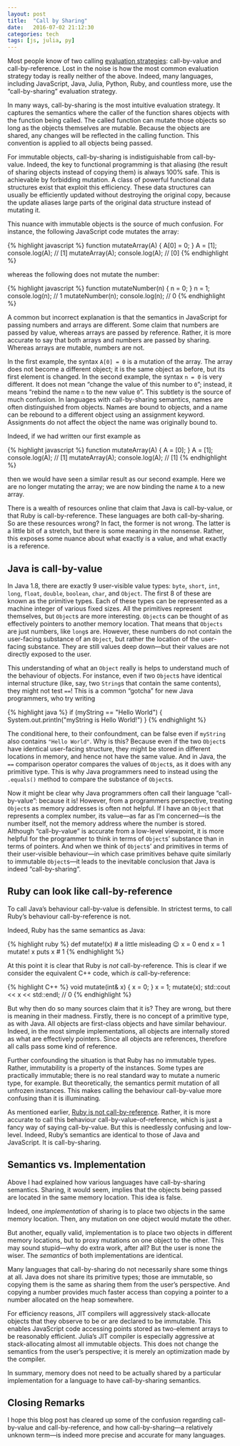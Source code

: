 ```yaml
---
layout: post
title:  "Call by Sharing"
date:   2016-07-02 21:12:30
categories: tech
tags: [js, julia, py]
---
```


Most people know of two calling [evaluation strategies]: call-by-value and
call-by-reference. Lost in the noise is how the most common evaluation strategy
today is really neither of the above. Indeed, many languages, including
JavaScript, Java, Julia, Python, Ruby, and countless more, use the
“call-by-sharing” evaluation strategy.

In many ways, call-by-sharing is the most intuitive evaluation strategy. It
captures the semantics where the caller of the function shares objects with the
function being called. The called function can mutate those objects so long as
the objects themselves are mutable. Because the objects are shared, any changes
will be reflected in the calling function. This convention is applied to all
objects being passed.

For immutable objects, call-by-sharing is indistiguishable from call-by-value.
Indeed, the key to functional programming is that aliasing (the result of
sharing objects instead of copying them) is always 100% safe. This is achievable
by forbidding mutation. A class of powerful functional data structures exist
that exploit this efficiency. These data structures can usually be efficiently
updated without destroying the original copy, because the update aliases large
parts of the original data structure instead of mutating it.

This nuance with immutable objects is the source of much confusion. For
instance, the following JavaScript code mutates the array:

{% highlight javascript %}
function mutateArray(A) {
  A[0] = 0;
}
A = [1];
console.log(A);  // [1]
mutateArray(A);
console.log(A);  // [0]
{% endhighlight %}

whereas the following does not mutate the number:

{% highlight javascript %}
function mutateNumber(n) {
  n = 0;
}
n = 1;
console.log(n);  // 1
mutateNumber(n);
console.log(n);  // 0
{% endhighlight %}

A common but incorrect explanation is that the semantics in JavaScript for
passing numbers and arrays are different. Some claim that numbers are passed by
value, whereas arrays are passed by reference. Rather, it is more accurate to
say that both arrays and numbers are passed by sharing. Whereas arrays are
mutable, numbers are not.

In the first example, the syntax `A[0] = 0` is a mutation of the array. The
array does not become a different object; it is the same object as before, but
its first element is changed. In the second example, the syntax `n = 0` is very
different. It does not mean “change the value of this number to `0`”; instead,
it means “rebind the name `n` to the new value `0`”. This subtlety is the source
of much confusion. In languages with call-by-sharing semantics, names are often
distinguished from objects. Names are bound to objects, and a name can be
rebound to a different object using an assignment keyword. Assignments do not
affect the object the name was originally bound to.

Indeed, if we had written our first example as

{% highlight javascript %}
function mutateArray(A) {
  A = [0];
}
A = [1];
console.log(A);  // [1]
mutateArray(A);
console.log(A);  // [1]
{% endhighlight %}

then we would have seen a similar result as our second example. Here we are no
longer mutating the array; we are now binding the name `A` to a new array.

There is a wealth of resources online that claim that Java is call-by-value, or
that Ruby is call-by-reference. These languages are both call-by-sharing. So are
these resources wrong? In fact, the former is not wrong. The latter is a little
bit of a stretch, but there is some meaning in the nonsense. Rather, this
exposes some nuance about what exactly is a value, and what exactly is a
reference.

## Java is call-by-value

In Java 1.8, there are exactly 9 user-visible value types: `byte`, `short`,
`int`, `long`, `float`, `double`, `boolean`, `char`, and `Object`. The first 8
of these are known as the primitive types. Each of these types can be
represented as a machine integer of various fixed sizes. All the primitives
represent themselves, but `Object`s are more interesting. `Object`s can be
thought of as effectively pointers to another memory location. That means that
`Objects` are just numbers, like `long`s are. However, these numbers do not
contain the user-facing substance of an `Object`, but rather the location of the
user-facing substance. They are still values deep down—but their values are not
directly exposed to the user.

This understanding of what an `Object` really is helps to understand much of the
behaviour of objects. For instance, even if two `Object`s have identical
internal structure (like, say, two `String`s that contain the same contents),
they might not test `==`! This is a common “gotcha” for new Java programmers,
who try writing

{% highlight java %}
if (myString == "Hello World") {
  System.out.println("myString is Hello World!")
}
{% endhighlight %}

The conditional here, to their confoundment, can be false even if `myString`
also contains `"Hello World"`. Why is this? Because even if the two `Object`s
have identical user-facing structure, they might be stored in different
locations in memory, and hence not have the same value. And in Java, the `==`
comparison operator compares the values of `Object`s, as it does with any
primitive type. This is why Java programmers need to instead using the
`.equals()` method to compare the substance of `Object`s.

Now it might be clear why Java programmers often call their language
“call-by-value”: because it is! However, from a programmers perspective,
treating `Object`s as memory addresses is often not helpful. If I have an
`Object` that represents a complex number, its value—as far as I’m concerned—is
the number itself, not the memory address where the number is stored. Although
“call-by-value” is accurate from a low-level viewpoint, it is more helpful for
the programmer to think in terms of `Object`s’ substance than in terms of
pointers. And when we think of `Object`s’ and primitives in terms of their
user-visible behaviour—in which case primitives behave quite similarly to
immutable `Object`s—it leads to the inevitable conclusion that Java is indeed
“call-by-sharing”.

## Ruby can look like call-by-reference

To call Java’s behaviour call-by-value is defensible. In strictest terms, to
call Ruby’s behaviour call-by-reference is not.

Indeed, Ruby has the same semantics as Java:

{% highlight ruby %}
def mutate!(x)  # a little misleading 😉
  x = 0
end
x = 1
mutate! x
puts x  # 1
{% endhighlight %}

At this point it is clear that Ruby is _not_ call-by-reference. This is clear
if we consider the equivalent C++ code, which _is_ call-by-reference:

{% highlight C++ %}
void mutate(int& x) {
  x = 0;
}
x = 1;
mutate(x);
std::cout << x << std::endl;  // 0
{% endhighlight %}

But why then do so many sources claim that it is? They are wrong, but there is
meaning in their madness. Firstly, there is no concept of a primitive type, as
with Java. All objects are first-class objects and have similar behaviour.
Indeed, in the most simple implementations, all objects are internally stored as
what are effectively pointers. Since all objects are references, therefore all
calls pass some kind of reference.

Further confounding the situation is that Ruby has no immutable types. Rather,
immutability is a property of the instances. Some types are practically
immutable; there is no real standard way to mutate a numeric type, for example.
But theoretically, the semantics permit mutation of all unfrozen instances. This
makes calling the behaviour call-by-value more confusing than it is
illuminating.

As mentioned earlier, [Ruby is not call-by-reference]. Rather, it is more
accurate to call this behaviour call-by-value-of-reference, which is just a
fancy way of saying call-by-value. But this is needlessly confusing and
low-level. Indeed, Ruby’s semantics are identical to those of Java and
JavaScript. It is call-by-sharing.

## Semantics vs. Implementation

Above I had explained how various languages have call-by-sharing semantics.
Sharing, it would seem, implies that the objects being passed are located in the
same memory location. This idea is false.

Indeed, one _implementation_ of sharing is to place two objects in the same
memory location. Then, any mutation on one object would mutate the other.

But another, equally valid, implementation is to place two objects in different
memory locations, but to proxy mutations on one object to the other. This may
sound stupid—why do extra work, after all? But the user is none the wiser. The
_semantics_ of both implementations are identical.

Many languages that call-by-sharing do not necessarily share some things at all.
Java does not share its primitive types; those are immutable, so copying them is
the same as sharing them from the user’s perspective. And copying a number
provides much faster access than copying a pointer to a number allocated on the
heap somewhere.

For efficiency reasons, JIT compilers will aggressively stack-allocate objects
that they observe to be or are declared to be immutable. This enables JavaScript
code accessing points stored as two-element arrays to be reasonably efficient.
Julia’s JIT compiler is especially aggressive at stack-allocating almost all
immutable objects. This does not change the semantics from the user’s
perspective; it is merely an optimization made by the compiler.

In summary, memory does not need to be actually shared by a particular
implementation for a language to have call-by-sharing semantics.

## Closing Remarks

I hope this blog post has cleared up some of the confusion regarding
call-by-value and call-by-reference, and how call-by-sharing—a relatively
unknown term—is indeed more precise and accurate for many languages.

[evaluation strategies]: https://en.wikipedia.org/wiki/Evaluation_strategy
[Ruby is not call-by-reference]: http://stackoverflow.com/questions/1872110/is-ruby-pass-by-reference-or-by-value
